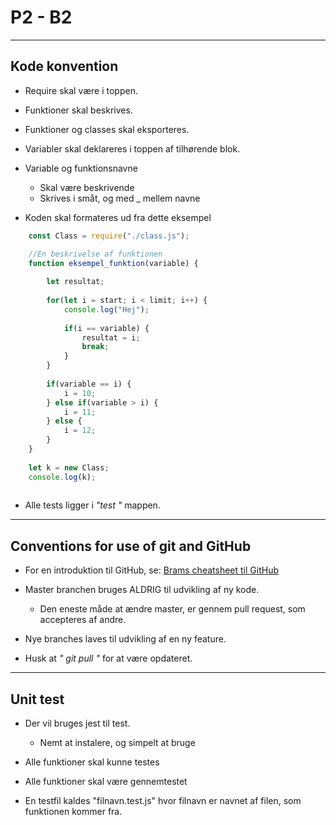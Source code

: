 # P2 - B2   
----------
## Kode konvention


- Require skal være i toppen.
- Funktioner skal beskrives.
- Funktioner og classes skal eksporteres. 
- Variabler skal deklareres i toppen af tilhørende blok. 
- Variable og funktionsnavne
    - Skal være beskrivende
    - Skrives i småt, og med _ mellem navne 


- Koden skal formateres ud fra dette eksempel 
```js
    const Class = require("./class.js");

    //En beskrivelse af funktionen
    function eksempel_funktion(variable) {
    
        let resultat;
        
        for(let i = start; i < limit; i++) {
            console.log("Hej");
            
            if(i == variable) {
                resultat = i; 
                break;
            }
        }
        
        if(variable == i) {
            i = 10;
        } else if(variable > i) {
            i = 11;
        } else {
            i = 12;
        }
    }
    
    let k = new Class;
    console.log(k);
    
```

- Alle tests ligger i _"test "_ mappen. 


----------

## Conventions for use of git and GitHub

- For en introduktion til GitHub, se: [Brams cheatsheet til GitHub](https://paper.dropbox.com/doc/Git-cheat-sheet-hRMHn3gcZbv485DFLHQap)
- Master branchen bruges ALDRIG til udvikling af ny kode. 
    - Den eneste måde at ændre master, er gennem pull request, som accepteres af andre. 

- Nye branches laves til udvikling af en ny feature. 
- Husk at _" git pull "_ for at være opdateret. 

----------

## Unit test

- Der vil bruges jest til test. 
    - Nemt at instalere, og simpelt at bruge
    
  
- Alle funktioner skal kunne testes
- Alle funktioner skal være gennemtestet
- En testfil kaldes "filnavn.test.js" hvor filnavn er navnet af filen, som funktionen kommer fra. 
